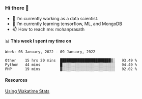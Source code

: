 ### Hi there 👋

- 🔭 I’m currently working as a data scientist.
- 🌱 I’m currently learning tensorflow, ML, and MongoDB
- 📫 How to reach me: mohanprasath

📊 **This week I spent my time on**
<!--START_SECTION:waka-->
```text
Week: 03 January, 2022 - 09 January, 2022

Other    15 hrs 20 mins  ███████████████████████▒░   93.49 % 
Python   44 mins         █░░░░░░░░░░░░░░░░░░░░░░░░   04.49 % 
PHP      19 mins         ▓░░░░░░░░░░░░░░░░░░░░░░░░   02.02 % 
```
<!--END_SECTION:waka-->

#### Resources
[Using Wakatime Stats](https://github.com/marketplace/actions/waka-readme)
